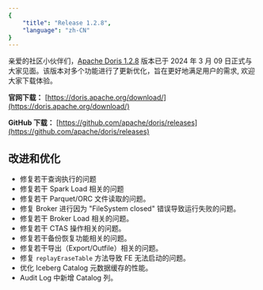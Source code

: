 ```yaml
---
{
    "title": "Release 1.2.8",
    "language": "zh-CN"
}
---
```


亲爱的社区小伙伴们，[Apache Doris 1.2.8](https://doris.apache.org/download/) 版本已于 2024 年 3 月 09 日正式与大家见面。该版本对多个功能进行了更新优化，旨在更好地满足用户的需求, 欢迎大家下载体验。

**官网下载：** [https://doris.apache.org/download/](https://doris.apache.org/download/)

**GitHub 下载：** [https://github.com/apache/doris/releases](https://github.com/apache/doris/releases)


## 改进和优化
- 修复若干查询执行的问题
- 修复若干 Spark Load 相关的问题
- 修复若干 Parquet/ORC 文件读取的问题。
- 修复 Broker 进行因为 "FileSystem closed" 错误导致运行失败的问题。
- 修复若干 Broker Load 相关的问题。
- 修复若干 CTAS 操作相关的问题。
- 修复若干备份恢复功能相关的问题。
- 修复若干导出（Export/Outfile）相关的问题。
- 修复 `replayEraseTable` 方法导致 FE 无法启动的问题。
- 优化 Iceberg Catalog 元数据缓存的性能。
- Audit Log 中新增 Catalog 列。


